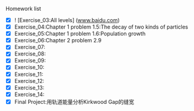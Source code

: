 Homework list
- [x] ! [Exercise_03:All levels] (www.baidu.com)
- [x] Exercise_04:Chapter 1 problem 1.5:The decay of two kinds of particles
- [x] Exercise_05:Chapter 1 problem 1.6:Population growth
- [x] Exercise_06:Chapter 2 problem 2.9
- [x] Exercise_07:
- [x] Exercise_08:
- [x] Exercise_09:
- [x] Exercise_10:
- [x] Exercise_11:
- [x] Exercise_12:
- [x] Exercise_13:
- [x] Exercise_14:
- [x] Final Project:用轨道能量分析Kirkwood Gap的缝宽
